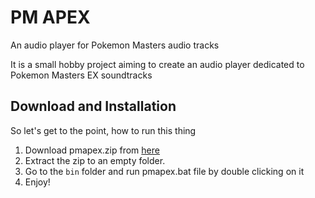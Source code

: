 # PM APEX
An audio player for Pokemon Masters audio tracks

It is a small hobby project aiming to create an audio player dedicated to Pokemon Masters EX soundtracks

## Download and Installation
So let's get to the point, how to run this thing
1. Download pmapex.zip from [here](https://github.com/V-Play-Games/pm-apex/releases/tag/v0.0.1)
2. Extract the zip to an empty folder.
3. Go to the `bin` folder and run pmapex.bat file by double clicking on it
4. Enjoy!

